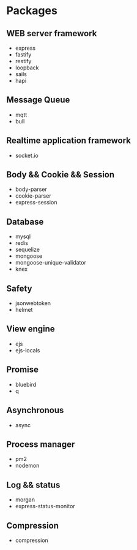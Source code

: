 # Packages

## WEB server framework

- express
- fastify
- restify
- loopback
- sails
- hapi

## Message Queue 

- mqtt
- bull

## Realtime application framework

- socket.io

## Body && Cookie && Session

- body-parser
- cookie-parser
- express-session

## Database

- mysql
- redis
- sequelize
- mongoose   
- mongoose-unique-validator
- knex

## Safety

- jsonwebtoken
- helmet

## View engine

- ejs
- ejs-locals

## Promise

- bluebird
- q

## Asynchronous

- async

## Process manager

- pm2 
- nodemon

## Log && status

- morgan
- express-status-monitor

## Compression

- compression

